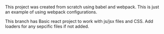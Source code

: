 This project was created from scratch using babel and webpack. This is just an example of using webpack configurations.

This branch has Basic react project to work with js/jsx files and CSS. Add loaders for any sepcific files if not added.
